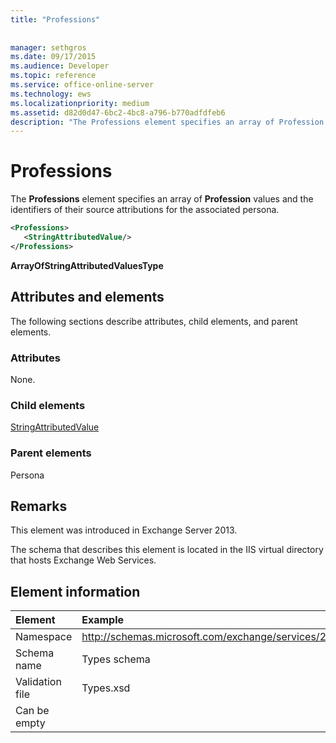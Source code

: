 ```yaml
---
title: "Professions"
 
 
manager: sethgros
ms.date: 09/17/2015
ms.audience: Developer
ms.topic: reference
ms.service: office-online-server
ms.technology: ews
ms.localizationpriority: medium
ms.assetid: d82d0d47-6bc2-4bc8-a796-b770adfdfeb6
description: "The Professions element specifies an array of Profession values and the identifiers of their source attributions for the associated persona."
---
```


# Professions

The **Professions** element specifies an array of **Profession** values and the identifiers of their source attributions for the associated persona. 
  
```XML
<Professions>
   <StringAttributedValue/>
</Professions>
```

 **ArrayOfStringAttributedValuesType**
## Attributes and elements

The following sections describe attributes, child elements, and parent elements.
  
### Attributes

None.
  
### Child elements

[StringAttributedValue](stringattributedvalue.md)
  
### Parent elements

Persona
  
## Remarks

This element was introduced in Exchange Server 2013.
  
The schema that describes this element is located in the IIS virtual directory that hosts Exchange Web Services.
  
## Element information

| Element | Example |
|:-----|:-----|
|Namespace  <br/> |http://schemas.microsoft.com/exchange/services/2006/types  <br/> |
|Schema name  <br/> |Types schema  <br/> |
|Validation file  <br/> |Types.xsd  <br/> |
|Can be empty  <br/> ||
   

